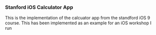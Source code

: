 ### Stanford iOS Calculator App

This is the implementation of the calcuator app from the standford iOS 9 course. This has been implemented as an example for an iOS workshop I run
